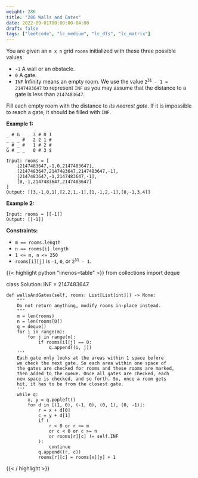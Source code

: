 ```yaml
---
weight: 286
title: "286 Walls and Gates"
date: 2022-09-01T00:00:00-04:00
draft: false
tags: ["leetcode", "lc_medium", "lc_dfs", "lc_matrix"]
---
```


You are given an `m x n` grid `rooms` initialized with these three possible values.

- `-1` A wall or an obstacle.
- `0` A gate.
- `INF` Infinity means an empty room. We use the value <code>2<sup>31</sup> - 1 = 2147483647</code> to represent `INF` as you may assume that the distance to a gate is less than `2147483647`.

Fill each empty room with the distance to _its nearest gate_. If it is impossible to reach a gate, it should be filled with `INF`.

**Example 1:**
```
_ # G _   3 # 0 1
_ _ _ #   2 2 1 #
_ # _ #   1 # 2 #
G # _ _   0 # 3 $

Input: rooms = [
    [2147483647,-1,0,2147483647],
    [2147483647,2147483647,2147483647,-1],
    [2147483647,-1,2147483647,-1],
    [0,-1,2147483647,2147483647]
]
Output: [[3,-1,0,1],[2,2,1,-1],[1,-1,2,-1],[0,-1,3,4]]
```
**Example 2:**
```
Input: rooms = [[-1]]
Output: [[-1]]
```

**Constraints:**
- `m == rooms.length`
- `n == rooms[i].length`
- `1 <= m, n <= 250`
- `rooms[i][j]` is `-1`, `0`, or <code>2<sup>31</sup> - 1</code>.

<div class="tabs"></div>
<div class="tab-content">
<div id="python" class="lang">
{{< highlight python "linenos=table" >}}
from collections import deque

class Solution:
    INF = 2147483647
    
    def wallsAndGates(self, rooms: List[List[int]]) -> None:
        """
        Do not return anything, modify rooms in-place instead.
        """
        m = len(rooms)
        n = len(rooms[0])
        q = deque()
        for i in range(m):
            for j in range(n):
                if rooms[i][j] == 0:
                    q.append((i, j))
        '''
        Each gate only looks at the areas within 1 space before
        we check the next gate. So each area within one space of
        the gates are checked for rooms and these rooms are marked,
        then added to the queue. Once all gates are checked, each
        new space is checked, and so forth. So, once a room gets
        hit, it has to be from the closest gate.
        '''
        while q:
            x, y = q.popleft()
            for d in [(1, 0), (-1, 0), (0, 1), (0, -1)]:
                r = x + d[0]
                c = y + d[1]
                if (
                    r < 0 or r >= m
                    or c < 0 or c >= n
                    or rooms[r][c] != self.INF
                ):
                    continue
                q.append((r, c))
                rooms[r][c] = rooms[x][y] + 1
{{< / highlight >}}
</div>
</div>
